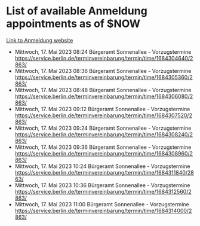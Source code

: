 # List of available Anmeldung appointments as of $NOW
[Link to Anmeldung website](https://service.berlin.de/terminvereinbarung/termin/tag.php?termin=1&anliegen[]=120686&dienstleisterlist=122210,122217,327316,122219,327312,122227,327314,122231,327346,122243,327348,122254,122252,329742,122260,329745,122262,329748,122271,327278,122273,327274,122277,327276,330436,122280,327294,122282,327290,122284,327292,122291,327270,122285,327266,122286,327264,122296,327268,150230,329760,122297,327286,122294,327284,122312,329763,122314,329775,122304,327330,122311,327334,122309,327332,317869,122281,327352,122279,329772,122283,122276,327324,122274,327326,122267,329766,122246,327318,122251,327320,122257,327322,122208,327298,122226,327300&herkunft=http%3A%2F%2Fservice.berlin.de%2Fdienstleistung%2F120686%2F)
- Mittwoch, 17. Mai 2023 08:24 Bürgeramt Sonnenallee - Vorzugstermine https://service.berlin.de/terminvereinbarung/termin/time/1684304640/2863/
- Mittwoch, 17. Mai 2023 08:36 Bürgeramt Sonnenallee - Vorzugstermine https://service.berlin.de/terminvereinbarung/termin/time/1684305360/2863/
- Mittwoch, 17. Mai 2023 08:48 Bürgeramt Sonnenallee - Vorzugstermine https://service.berlin.de/terminvereinbarung/termin/time/1684306080/2863/
- Mittwoch, 17. Mai 2023 09:12 Bürgeramt Sonnenallee - Vorzugstermine https://service.berlin.de/terminvereinbarung/termin/time/1684307520/2863/
- Mittwoch, 17. Mai 2023 09:24 Bürgeramt Sonnenallee - Vorzugstermine https://service.berlin.de/terminvereinbarung/termin/time/1684308240/2863/
- Mittwoch, 17. Mai 2023 09:36 Bürgeramt Sonnenallee - Vorzugstermine https://service.berlin.de/terminvereinbarung/termin/time/1684308960/2863/
- Mittwoch, 17. Mai 2023 10:24 Bürgeramt Sonnenallee - Vorzugstermine https://service.berlin.de/terminvereinbarung/termin/time/1684311840/2863/
- Mittwoch, 17. Mai 2023 10:36 Bürgeramt Sonnenallee - Vorzugstermine https://service.berlin.de/terminvereinbarung/termin/time/1684312560/2863/
- Mittwoch, 17. Mai 2023 11:00 Bürgeramt Sonnenallee - Vorzugstermine https://service.berlin.de/terminvereinbarung/termin/time/1684314000/2863/
